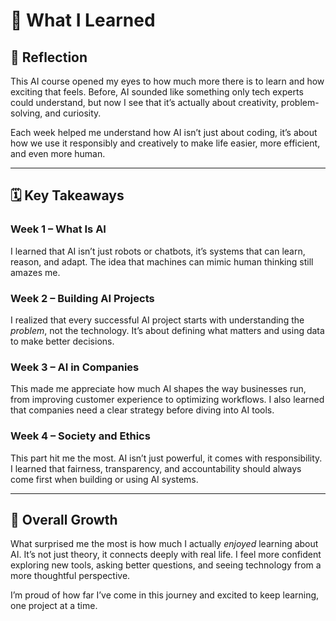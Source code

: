 # 🧠 What I Learned

## 💬 Reflection
This AI course opened my eyes to how much more there is to learn and how exciting that feels. Before, AI sounded like something only tech experts could understand, but now I see that it’s actually about creativity, problem-solving, and curiosity.

Each week helped me understand how AI isn’t just about coding, it’s about how we use it responsibly and creatively to make life easier, more efficient, and even more human.

---

## 🗓 Key Takeaways

### Week 1 – What Is AI
I learned that AI isn’t just robots or chatbots, it’s systems that can learn, reason, and adapt. The idea that machines can mimic human thinking still amazes me.

### Week 2 – Building AI Projects
I realized that every successful AI project starts with understanding the *problem*, not the technology. It’s about defining what matters and using data to make better decisions.

### Week 3 – AI in Companies
This made me appreciate how much AI shapes the way businesses run, from improving customer experience to optimizing workflows. I also learned that companies need a clear strategy before diving into AI tools.

### Week 4 – Society and Ethics
This part hit me the most. AI isn’t just powerful, it comes with responsibility. I learned that fairness, transparency, and accountability should always come first when building or using AI systems.

---

## 🌱 Overall Growth
What surprised me the most is how much I actually *enjoyed* learning about AI. It’s not just theory, it connects deeply with real life. I feel more confident exploring new tools, asking better questions, and seeing technology from a more thoughtful perspective.

I’m proud of how far I’ve come in this journey and excited to keep learning, one project at a time.


